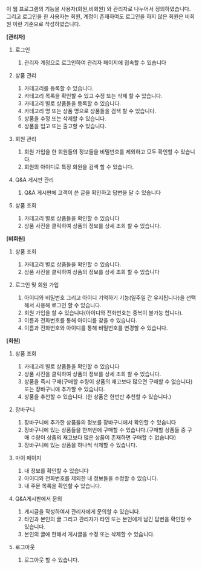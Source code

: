 이 웹 프로그램의 기능을 사용자(회원,비회원) 와 관리자로 나누어서 정의하였습니다. 그리고 로그인을 한 사용자는 회원, 계정이 존재하여도 로그인을 하지 않은 회원은 비회원 이란 기준으로 작성하였습니다.

**[관리자]**

1. 로그인
    1. 관리자 계정으로 로그인하여 관리자 페이지에 접속할 수 있습니다
    
2. 상품 관리
    1. 카테고리를 등록할 수 있습니다.
    2. 카테고리 목록을 확인할 수 있고 수정 또는 삭제 할 수 있습니다. 
    3. 카테고리 별로 상품들을 등록할 수 있습니다.
    4. 카테고리 명 또는 상품 명으로 상품들을 검색 할 수 있습니다.
    5. 상품을 수정 또는 삭제할 수 있습니다.
    6. 상품을 입고 또는 출고할 수 있습니다.
    
3. 회원 관리
    1. 회원 가입을 한 회원들의 정보들을 비밀번호를 제외하고 모두 확인할 수 있습니다.
    2. 회원의 아이디로 특정 회원을 검색 할 수 있습니다.
    
4. Q&A 게시판 관리
    1. Q&A 게시판에 고객이 쓴 글을 확인하고 답변을 달 수 있습니다
    
5. 상품 조회
    1. 카테고리 별로 상품들을 확인할 수 있습니다
    2. 상품 사진을 클릭하여 상품의 정보를 상세 조회 할 수 있습니다.
    

**[비회원]**

1. 상품 조회
    1. 카테고리 별로 상품들을 확인할 수 있습니다.
    2. 상품 사진을 클릭하여 상품의 정보를 상세 조회 할 수 있습니다
    
2. 로그인 및 회원 가입
    1. 아이디와 비밀번호 그리고 아이디 기억하기 기능(일주일 간 유지됩니다)을 선택해서 사용해 로그인 할 수 있습니다.
    2. 회원 가입을 할 수 있습니다(아이디와 전화번호는 중복이 불가능 합니다).
    3. 이름과 전화번호를 통해 아이디를 찾을 수 있습니다.
    4. 이름과 전화번호와 아이디를 통해 비밀번호를 변경할 수 있습니다.
    

**[회원]**

1. 상품 조회
    1. 카테고리 별로 상품들을 확인할 수 있습니다
    2. 상품 사진을 클릭하여 상품의 정보를 상세 조회 할 수 있습니다.
    3. 상품을 즉시 구매(구매할 수량이 상품의 재고보다 많으면 구매할 수 없습니다) 또는 장바구니에 추가할 수 있습니다.
    4. 상품을 추천할 수 있습니다. (한 상품은 한번만 추천할 수 있습니다.)
    
2. 장바구니
    1. 장바구니에 추가한 상품들의 정보를 장바구니에서 확인할 수 있습니다
    2. 장바구니에 있는 상품들을 한꺼번에 구매할 수 있습니다.(구매할 상품들 중 구매 수량이 상품의 재고보다 많은 상품이 존재하면 구매할 수 없습니다)
    3. 장바구니에 있는 상품을 하나씩 삭제할 수 있습니다.
    
3. 마이 페이지
    1. 내 정보를 확인할 수 있습니다
    2. 아이디와 전화번호를 제외한 내 정보들을 수정할 수 있습니다.
    3. 내 주문 목록을 확인할 수 있습니다.
    
4. Q&A게시판에서 문의
    1. 게시글을 작성하여서 관리자에게 문의할 수 있습니다.
    2. 타인과 본인의 글 그리고 관리자가 타인 또는 본인에게 남긴 답변을 확인할 수 있습니다.
    3. 본인의 글에 한해서 게시글을 수정 또는 삭제할 수 있습니다.
    
5. 로그아웃
    1. 로그아웃 할 수 있습니다.
